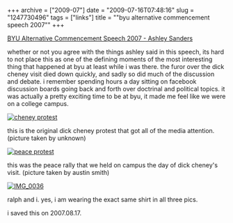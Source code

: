 +++
archive = ["2009-07"]
date = "2009-07-16T07:48:16"
slug = "1247730496"
tags = ["links"]
title = "\"byu alternative commencement speech 2007\""
+++

[BYU Alternative Commencement Speech 2007 - Ashley Sanders][1]

whether or not you agree with the things ashley said in this speech, its
hard to not place this as one of the defining moments of the most
interesting thing that happened at byu at least while i was there. the
furor over the dick cheney visit died down quickly, and sadly so did much
of the discussion and debate. i remember spending hours a day sitting on
facebook discussion boards going back and forth over doctrinal and
political topics. it was actually a pretty exciting time to be at byu, it
made me feel like we were on a college campus.

[![cheney protest][2]][3]

this is the original dick cheney protest that got all of the media
attention. (picture taken by unknown)

[![peace protest][4]][5]

this was the peace rally that we held on campus the day of dick cheney's
visit. (picture taken by austin smith)

[![IMG_0036][6]][7]

ralph and i. yes, i am wearing the exact same shirt in all three pics.

i saved this on 2007.08.17.

[1]: http://www.mesj.org/MESJ%20archive/NobleToCreateandRevise.htm
[2]: http://farm3.static.flickr.com/2732/4082386484_105f77a491.jpg
[3]: http://www.flickr.com/photos/rjbismark90/4082386484/ (cheney protest by ryanallanjohnson, on Flickr)
[4]: http://farm3.static.flickr.com/2682/4082386940_f9b7090416.jpg
[5]: http://www.flickr.com/photos/rjbismark90/4082386940/ (peace protest by ryanallanjohnson, on Flickr)
[6]: http://farm3.static.flickr.com/2624/3726118689_dbc94d9f0e.jpg
[7]: http://www.flickr.com/photos/28471535@N02/3726118689 (View 'IMG_0036' on Flickr.com)

